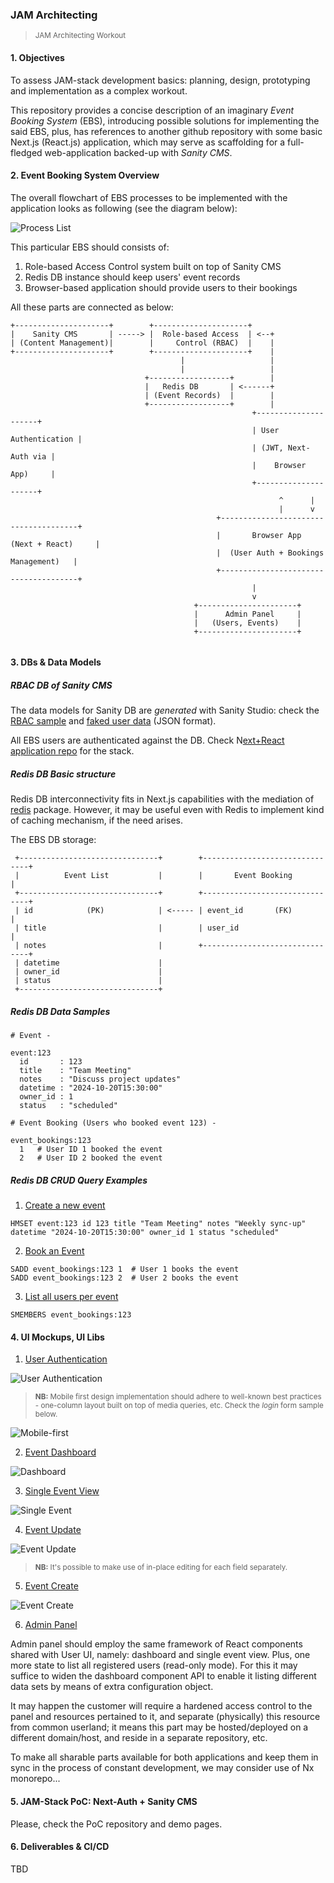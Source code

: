 ### JAM Architecting
><small>JAM Architecting Workout</small>

#### 1. Objectives

To assess JAM-stack development basics: planning, design, prototyping and implementation as a complex workout.

This repository provides a concise description of an imaginary _Event Booking System_ (EBS), introducing possible solutions
for implementing the said EBS, plus, has references to another github repository with some basic Next.js (React.js) application,
which may serve as scaffolding for a full-fledged web-application backed-up with _Sanity CMS_.

#### 2. Event Booking System Overview



The overall flowchart of EBS processes to be implemented with the application looks as following (see the diagram below):

![Process List](Event%20Booking%20System%20Structure%20Flowchart.png)

This particular EBS should consists of:

1. Role-based Access Control system built on top of Sanity CMS
2. Redis DB instance should keep users' event records
3. Browser-based application should provide users to their bookings 
 
All these parts are connected as below:

````
+---------------------+        +---------------------+    
|    Sanity CMS       | -----> |  Role-based Access  | <--+
| (Content Management)|        |     Control (RBAC)  |    |
+---------------------+        +---------------------+    |   
                                      |                   |
                                      |                   |
                              +------------------+        |
                              |   Redis DB       | <------+    
                              | (Event Records)  |        |    
                              +------------------+        |    
                                                      +---------------------+    
                                                      | User Authentication |    
                                                      | (JWT, Next-Auth via |    
                                                      |    Browser App)     |    
                                                      +---------------------+    
                                                            ^      |   
                                                            |      v  
                                              +--------------------------------------+
                                              |       Browser App (Next + React)     |
                                              |  (User Auth + Bookings Management)   |
                                              +--------------------------------------+
                                                      |
                                                      v
                                         +----------------------+
                                         |      Admin Panel     |
                                         |   (Users, Events)    |
                                         +----------------------+


````

#### 3. DBs & Data Models

##### ___RBAC DB of Sanity CMS___

The data models for Sanity DB are *generated* with Sanity Studio: check the [RBAC sample](https://github.com/movapages/mini-login/blob/main/sanity-studio/schemaTypes/rbac.ts)
and [faked user data](https://github.com/movapages/mini-login/blob/main/faked-data/user-list.json) (JSON format). 

All EBS users are authenticated against the DB. Check N[ext+React application repo](https://github.com/movapages/mini-login) for the stack.

##### ___Redis DB Basic structure___

Redis DB interconnectivity fits in Next.js capabilities with the mediation of [redis](https://www.npmjs.com/package/redis) package. However, it may be useful even with Redis to implement kind of caching mechanism, if the need arises.

The EBS DB storage:

````
 +-------------------------------+        +-------------------------------+
 |          Event List           |        |       Event Booking           |
 +-------------------------------+        +-------------------------------+
 | id            (PK)            | <----- | event_id       (FK)           |
 | title                         |        | user_id                       |
 | notes                         |        +-------------------------------+
 | datetime                      |
 | owner_id                      |
 | status                        |
 +-------------------------------+
````

##### ___Redis DB Data Samples___
````
# Event -

event:123
  id       : 123
  title    : "Team Meeting"
  notes    : "Discuss project updates"
  datetime : "2024-10-20T15:30:00"
  owner_id : 1
  status   : "scheduled"

# Event Booking (Users who booked event 123) -

event_bookings:123
  1   # User ID 1 booked the event
  2   # User ID 2 booked the event
````

##### ___Redis DB CRUD Query Examples___

1. <ins>Create a new event</ins>

````
HMSET event:123 id 123 title "Team Meeting" notes "Weekly sync-up" datetime "2024-10-20T15:30:00" owner_id 1 status "scheduled"
````

2. <ins>Book an Event</ins>

````
SADD event_bookings:123 1  # User 1 books the event
SADD event_bookings:123 2  # User 2 books the event
````

3. <ins>List all users per event</ins>

````
SMEMBERS event_bookings:123
````

#### 4. UI Mockups, UI Libs

1. <ins>User Authentication</ins>

![User Authentication](Container_web_user_authentication.png)

> <small><strong>NB:</strong> Mobile first design implementation should adhere to well-known best practices - one-column layout built on top of media queries, etc. Check the _login_ form sample below.</small>

![Mobile-first](Container_login_register.png)

2. <ins>Event Dashboard</ins>

![Dashboard](EventTrack%20-%20Event%20List%20Dashboard.png)

3. <ins>Single Event View</ins>

![Single Event](EventTrack%20-%20Event%20View.png)

4. <ins>Event Update</ins>

![Event Update](EventTrack%20-%20Event%20Edit.png)

> <small><strong>NB:</strong> It's possible to make use of in-place editing for each field separately.</small>
 
5. <ins>Event Create</ins>

![Event Create](EventTrack%20-%20Event%20Create.png)


6. <ins>Admin Panel</ins>

Admin panel should employ the same framework of React components shared with User UI, namely: dashboard and single event view.
Plus, one more state to list all registered users (read-only mode).
For this it may suffice to widen the dashboard component API to enable it listing different data sets by means of extra configuration object.

It may happen the customer will require a hardened access control to the panel and resources pertained to it,
and separate (physically) this resource from common userland; it means this part may be hosted/deployed on a different domain/host, and 
reside in a separate repository, etc.

To make all sharable parts available for both applications and keep them in sync in the process of constant development, we may consider use of Nx monorepo...


#### 5. JAM-Stack PoC: Next-Auth + Sanity CMS

Please, check the PoC repository and demo pages.


#### 6. Deliverables & CI/CD

TBD
